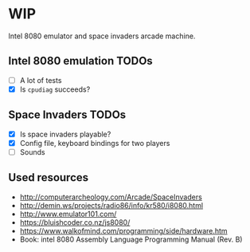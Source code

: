 # WIP
Intel 8080 emulator and space invaders arcade machine.

## Intel 8080 emulation TODOs
- [ ] A lot of tests
- [X] Is `cpudiag` succeeds?

## Space Invaders TODOs
- [X] Is space invaders playable? 
- [X] Config file, keyboard bindings for two players
- [ ] Sounds

## Used resources
- http://computerarcheology.com/Arcade/SpaceInvaders
- http://demin.ws/projects/radio86/info/kr580/i8080.html
- http://www.emulator101.com/
- https://bluishcoder.co.nz/js8080/
- https://www.walkofmind.com/programming/side/hardware.htm
- Book: intel 8080 Assembly Language Programming Manual (Rev. B)